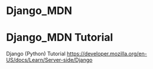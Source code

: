 # Django_MDN
Django_MDN Tutorial
============================
Django (Python) Tutorial
https://developer.mozilla.org/en-US/docs/Learn/Server-side/Django

